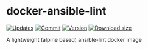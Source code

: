 # docker-ansible-lint

[![Updates](https://pyup.io/repos/github/apihackers/docker-ansible-lint/shield.svg)](https://pyup.io/repos/github/apihackers/docker-ansible-lint/) [![Commit](https://images.microbadger.com/badges/commit/apihackers/ansible-lint.svg)](https://microbadger.com/images/apihackers/ansible-lint) [![Version](https://images.microbadger.com/badges/version/apihackers/ansible-lint.svg)](https://microbadger.com/images/apihackers/ansible-lint) [![Download size](https://images.microbadger.com/badges/image/apihackers/ansible-lint.svg)](https://microbadger.com/images/apihackers/ansible-lint)

A lightweight (alpine based) ansible-lint docker image
